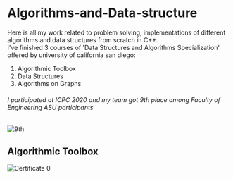 # Algorithms-and-Data-structure
Here is all my work related to problem solving, implementations of different algorithms and data structures from scratch in C++.\
I've finished 3 courses of 'Data Structures and Algorithms Specialization' offered by university of california san diego:
1. Algorithmic Toolbox
2. Data Structures
3. Algorithms on Graphs
###### I participated at ICPC 2020 and my team got 9th place among Faculty of Engineering ASU participants
![9th](https://user-images.githubusercontent.com/47945674/115971990-244c2680-a54c-11eb-8f08-452ae543ce61.png)

## Algorithmic Toolbox
![Certificate 0](https://user-images.githubusercontent.com/47945674/115971879-5f9a2580-a54b-11eb-9b8c-5b09c4f7d03d.png)


